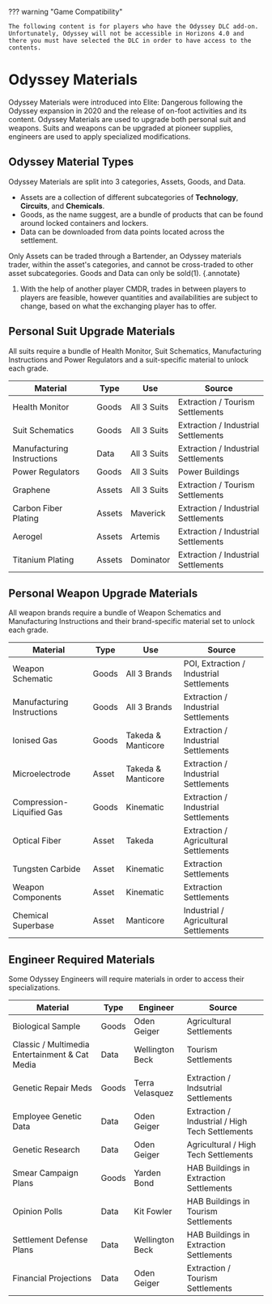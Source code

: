 ??? warning "Game Compatibility"

    The following content is for players who have the Odyssey DLC add-on. Unfortunately, Odyssey will not be accessible in Horizons 4.0 and there you must have selected the DLC in order to have access to the contents. 

# Odyssey Materials

Odyssey Materials were introduced into Elite: Dangerous following the Odyssey expansion in 2020 and the release of on-foot activities and its content. Odyssey Materials are used to upgrade both personal suit and weapons. Suits and weapons can be upgraded at pioneer supplies, engineers are used to apply specialized modifications.

## Odyssey Material Types

Odyssey Materials are split into 3 categories, Assets, Goods, and Data.

* Assets are a collection of different subcategories of **Technology**, **Circuits**, and **Chemicals**.
* Goods, as the name suggest, are a bundle of products that can be found around locked containers and lockers. 
* Data can be downloaded from data points located across the settlement. 

Only Assets can be traded through a Bartender, an Odyssey materials trader, within the asset's categories, and cannot be cross-traded to other asset subcategories. Goods and Data can only be sold(1).
{.annotate}

1.  With the help of another player CMDR, trades in between players to players are feasible, however quantities and availabilities are subject to change, based on what the exchanging player has to offer.

## Personal Suit Upgrade Materials

All suits require a bundle of Health Monitor, Suit Schematics, Manufacturing Instructions and Power Regulators and a suit-specific material to unlock each grade.

| Material | Type |Use | Source |
| -------- | ---- | --- | ------ |
| Health Monitor | Goods | All 3 Suits | Extraction / Tourism Settlements |
| Suit Schematics | Goods | All 3 Suits | Extraction / Industrial Settlements |
| Manufacturing Instructions | Data | All 3 Suits | Extraction / Industrial Settlements |
| Power Regulators | Goods | All 3 Suits | Power Buildings |
| Graphene | Assets | All 3 Suits | Extraction / Tourism Settlements |
| Carbon Fiber Plating | Assets | Maverick | Extraction / Industrial Settlements |
| Aerogel | Assets | Artemis | Extraction / Industrial Settlements |
| Titanium Plating | Assets | Dominator | Extraction / Industrial Settlements |

## Personal Weapon Upgrade Materials

All weapon brands require a bundle of Weapon Schematics and Manufacturing Instructions and their brand-specific material set to unlock each grade.

| Material | Type | Use | Source |
| -------- | ---- | --- | ------ |
| Weapon Schematic | Goods | All 3 Brands | POI, Extraction / Industrial Settlements |
| Manufacturing Instructions | Goods | All 3 Brands | Extraction / Industrial Settlements |
| Ionised Gas | Goods | Takeda & Manticore | Extraction / Industrial Settlements |
| Microelectrode | Asset | Takeda & Manticore | Extraction / Industrial Settlements |
| Compression-Liquified Gas | Goods | Kinematic | Extraction / Industrial Settlements |
| Optical Fiber | Asset | Takeda | Extraction / Agricultural Settlements |
| Tungsten Carbide | Asset | Kinematic | Extraction Settlements |
| Weapon Components | Asset | Kinematic | Extraction Settlements |
| Chemical Superbase | Asset | Manticore | Industrial / Agricultural Settlements |

## Engineer Required Materials

Some Odyssey Engineers will require materials in order to access their specializations.

| Material | Type | Engineer | Source |
| -------- | ---- | -------- | ------ |
| Biological Sample | Goods | Oden Geiger | Agricultural Settlements |
| Classic / Multimedia Entertainment & Cat Media | Data | Wellington Beck | Tourism Settlements |
| Genetic Repair Meds | Goods | Terra Velasquez | Extraction / Indsutrial Settlements |
| Employee Genetic Data | Data | Oden Geiger | Extraction / Industrial / High Tech Settlements |
| Genetic Research | Data | Oden Geiger | Agricultural / High Tech Settlements |
| Smear Campaign Plans | Goods | Yarden Bond | HAB Buildings in Extraction Settlements |
| Opinion Polls | Data | Kit Fowler | HAB Buildings in Tourism Settlements |
| Settlement Defense Plans | Data | Wellington Beck | HAB Buildings in Extraction Settlements |
| Financial Projections | Data | Oden Geiger | Extraction / Tourism Settlements |

